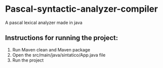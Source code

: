 # Pascal-syntactic-analyzer-compiler
A pascal lexical analyzer made in java

## Instructions for running the project:
1. Run Maven clean and Maven package
2. Open the src/main/java/sintatico/App.java file
3. Run the project
